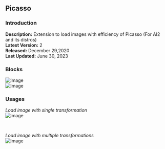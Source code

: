 ## Picasso
### Introduction
**Description:** Extension to load images with efficiency of Picasso (For AI2 and its distros) <br>
**Latest Version:** 2 <br>
**Released:** December 29,2020 <br>
**Last Updated:** June 30, 2023 <br>

### Blocks

![image](https://github.com/vknow360/Picasso/assets/41724811/7360e4fd-30a2-4067-8580-7fab93d2922d)
<br>
![image](https://github.com/vknow360/Picasso/assets/41724811/f4801f5d-8fb3-426e-8933-c443c6a16dfb)


### Usages
*Load image with single transformation* <br>
![image](https://user-images.githubusercontent.com/41724811/132527600-88e156dd-cb9d-4eed-acb2-ad98bbee18a8.png)

<br>

*Load image with multiple transformations*<br>
![image](https://user-images.githubusercontent.com/41724811/132527921-0ff4ef35-2aa9-41f9-b955-ab1e53adf442.png)

